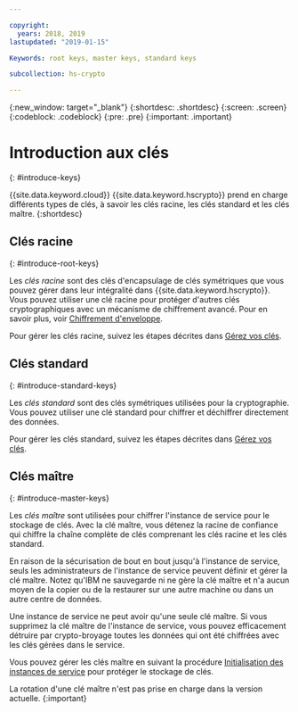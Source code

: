 ```yaml
---

copyright:
  years: 2018, 2019
lastupdated: "2019-01-15"

Keywords: root keys, master keys, standard keys

subcollection: hs-crypto

---
```


{:new_window: target="_blank"}
{:shortdesc: .shortdesc}
{:screen: .screen}
{:codeblock: .codeblock}
{:pre: .pre}
{:important: .important}

# Introduction aux clés
{: #introduce-keys}

{{site.data.keyword.cloud}} {{site.data.keyword.hscrypto}} prend en charge différents types de clés, à savoir les clés racine, les clés standard et les clés maître.
{:shortdesc}

## Clés racine
{: #introduce-root-keys}

Les *clés racine* sont des clés d'encapsulage de clés symétriques que vous pouvez gérer dans leur intégralité dans {{site.data.keyword.hscrypto}}. Vous pouvez utiliser une clé racine pour protéger d'autres clés cryptographiques avec un mécanisme de chiffrement avancé. Pour en savoir plus, voir <a href="/docs/services/key-protect/concepts/envelope-encryption.html">Chiffrement d'enveloppe</a>.

Pour gérer les clés racine, suivez les étapes décrites dans [Gérez vos clés](/docs/services/hs-crypto/index.html#manage-keys).

## Clés standard
{: #introduce-standard-keys}

Les *clés standard* sont des clés symétriques utilisées pour la cryptographie. Vous pouvez utiliser une clé standard pour chiffrer et déchiffrer directement des données.

Pour gérer les clés standard, suivez les étapes décrites dans [Gérez vos clés](/docs/services/hs-crypto/index.html#manage-keys).

## Clés maître
{: #introduce-master-keys}

Les *clés maître* sont utilisées pour chiffrer l'instance de service pour le stockage de clés. Avec la clé maître, vous détenez la racine de confiance qui chiffre la chaîne complète de clés comprenant les clés racine et les clés standard.

En raison de la sécurisation de bout en bout jusqu'à l'instance de service, seuls les administrateurs de l'instance de service peuvent définir et gérer la clé maître. Notez qu'IBM ne sauvegarde ni ne gère la clé maître et n'a aucun moyen de la copier ou de la restaurer sur une autre machine ou dans un autre centre de données.

Une instance de service ne peut avoir qu'une seule clé maître. Si vous supprimez la clé maître de l'instance de service, vous pouvez efficacement détruire par crypto-broyage toutes les données qui ont été chiffrées avec les clés gérées dans le service.

Vous pouvez gérer les clés maître en suivant la procédure [Initialisation des instances de service](/docs/services/hs-crypto/initialize_hsm.html) pour protéger le stockage de clés.

La rotation d'une clé maître n'est pas prise en charge dans la version actuelle.
{:important}
